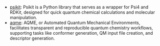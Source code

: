 - [psikit](https://github.com/Mishima-syk/psikit): Psikit is a Python library that serves as a wrapper for Psi4 and RDKit, designed for quick quantum chemical calculations and molecular manipulation.
- [aqme](https://github.com/jvalegre/aqme): AQME, or Automated Quantum Mechanical Environments, facilitates transparent and reproducible quantum chemistry workflows, supporting tasks like conformer generation, QM input file creation, and descriptor generation.
